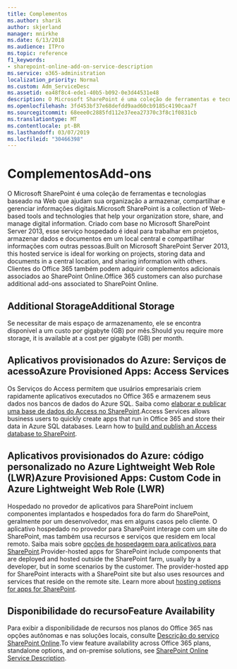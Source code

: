 ```yaml
---
title: Complementos
ms.author: sharik
author: skjerland
manager: mnirkhe
ms.date: 6/13/2018
ms.audience: ITPro
ms.topic: reference
f1_keywords:
- sharepoint-online-add-on-service-description
ms.service: o365-administration
localization_priority: Normal
ms.custom: Adm_ServiceDesc
ms.assetid: ea48f8c4-ede1-40b5-b092-0e3d44531e48
description: O Microsoft SharePoint é uma coleção de ferramentas e tecnologias baseado na Web que ajudam sua organização a armazenar, compartilhar e gerenciar informações digitais. Criado com base no Microsoft SharePoint Server 2013, esse serviço hospedado é ideal para trabalhar em projetos, armazenar dados e documentos em um local central e compartilhar informações com outras pessoas. Clientes do Office 365 também podem adquirir complementos adicionais associados ao SharePoint Online.
ms.openlocfilehash: 3fd453bf37e68defdd9aad60cb9185c4190caa7f
ms.sourcegitcommit: 68eee0c2885fd112e37eea27370c3f8c1f0831cb
ms.translationtype: MT
ms.contentlocale: pt-BR
ms.lasthandoff: 03/07/2019
ms.locfileid: "30466398"
---
```

# <a name="add-ons"></a><span data-ttu-id="f0395-105">Complementos</span><span class="sxs-lookup"><span data-stu-id="f0395-105">Add-ons</span></span>

<span data-ttu-id="f0395-106">O Microsoft SharePoint é uma coleção de ferramentas e tecnologias baseado na Web que ajudam sua organização a armazenar, compartilhar e gerenciar informações digitais.</span><span class="sxs-lookup"><span data-stu-id="f0395-106">Microsoft SharePoint is a collection of Web-based tools and technologies that help your organization store, share, and manage digital information.</span></span> <span data-ttu-id="f0395-107">Criado com base no Microsoft SharePoint Server 2013, esse serviço hospedado é ideal para trabalhar em projetos, armazenar dados e documentos em um local central e compartilhar informações com outras pessoas.</span><span class="sxs-lookup"><span data-stu-id="f0395-107">Built on Microsoft SharePoint Server 2013, this hosted service is ideal for working on projects, storing data and documents in a central location, and sharing information with others.</span></span> <span data-ttu-id="f0395-108">Clientes do Office 365 também podem adquirir complementos adicionais associados ao SharePoint Online.</span><span class="sxs-lookup"><span data-stu-id="f0395-108">Office 365 customers can also purchase additional add-ons associated to SharePoint Online.</span></span>
  
## <a name="additional-storage"></a><span data-ttu-id="f0395-109">Additional Storage</span><span class="sxs-lookup"><span data-stu-id="f0395-109">Additional Storage</span></span>
<span data-ttu-id="f0395-110"><a name="bkmk_AdditionalStorage"> </a></span><span class="sxs-lookup"><span data-stu-id="f0395-110"></span></span>

<span data-ttu-id="f0395-111">Se necessitar de mais espaço de armazenamento, ele se encontra disponível a um custo por gigabyte (GB) por mês.</span><span class="sxs-lookup"><span data-stu-id="f0395-111">Should you require more storage, it is available at a cost per gigabyte (GB) per month.</span></span>
  
## <a name="azure-provisioned-apps-access-services"></a><span data-ttu-id="f0395-112">Aplicativos provisionados do Azure: Serviços de acesso</span><span class="sxs-lookup"><span data-stu-id="f0395-112">Azure Provisioned Apps: Access Services</span></span>
<span data-ttu-id="f0395-113"><a name="bkmk_AzureProvisionedAppsAccessServices"> </a></span><span class="sxs-lookup"><span data-stu-id="f0395-113"></span></span>

<span data-ttu-id="f0395-p103">Os Serviços do Access permitem que usuários empresariais criem rapidamente aplicativos executados no Office 365 e armazenem seus dados nos bancos de dados do Azure SQL. Saiba como [elaborar e publicar uma base de dados do Access no SharePoint](https://go.microsoft.com/fwlink/p/?LinkID=393754).</span><span class="sxs-lookup"><span data-stu-id="f0395-p103">Access Services allows business users to quickly create apps that run in Office 365 and store their data in Azure SQL databases. Learn how to [build and publish an Access database to SharePoint](https://go.microsoft.com/fwlink/p/?LinkID=393754).</span></span>
  
## <a name="azure-provisioned-apps-custom-code-in-azure-lightweight-web-role-lwr"></a><span data-ttu-id="f0395-116">Aplicativos provisionados do Azure: código personalizado no Azure Lightweight Web Role (LWR)</span><span class="sxs-lookup"><span data-stu-id="f0395-116">Azure Provisioned Apps: Custom Code in Azure Lightweight Web Role (LWR)</span></span>
<span data-ttu-id="f0395-117"><a name="bkmk_AzureProvisionedAppsCustomCodeinAzureLWR"> </a></span><span class="sxs-lookup"><span data-stu-id="f0395-117"></span></span>

<span data-ttu-id="f0395-p104">Hospedado no provedor de aplicativos para SharePoint incluem componentes implantados e hospedados fora do farm do SharePoint, geralmente por um desenvolvedor, mas em alguns casos pelo cliente. O aplicativo hospedado no provedor para SharePoint interage com um site do SharePoint, mas também usa recursos e serviços que residem em local remoto. Saiba mais sobre [opções de hospedagem para aplicativos para SharePoint](https://go.microsoft.com/fwlink/?LinkId=271314).</span><span class="sxs-lookup"><span data-stu-id="f0395-p104">Provider-hosted apps for SharePoint include components that are deployed and hosted outside the SharePoint farm, usually by a developer, but in some scenarios by the customer. The provider-hosted app for SharePoint interacts with a SharePoint site but also uses resources and services that reside on the remote site. Learn more about [hosting options for apps for SharePoint](https://go.microsoft.com/fwlink/?LinkId=271314).</span></span>
  
## <a name="feature-availability"></a><span data-ttu-id="f0395-121">Disponibilidade do recurso</span><span class="sxs-lookup"><span data-stu-id="f0395-121">Feature Availability</span></span>
<span data-ttu-id="f0395-122"><a name="bkmk_AzureProvisionedAppsCustomCodeinAzureLWR"> </a></span><span class="sxs-lookup"><span data-stu-id="f0395-122"></span></span>

<span data-ttu-id="f0395-123">Para exibir a disponibilidade de recursos nos planos do Office 365 nas opções autônomas e nas soluções locais, consulte [Descrição do serviço SharePoint Online](sharepoint-online-service-description.md).</span><span class="sxs-lookup"><span data-stu-id="f0395-123">To view feature availability across Office 365 plans, standalone options, and on-premise solutions, see [SharePoint Online Service Description](sharepoint-online-service-description.md).</span></span>
  

